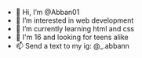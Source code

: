 - 👋 Hi, I’m @Abban01
- 👀 I’m interested in web development
- 🌱 I’m currently learning html and css
- 💞️ I'm 16 and looking for teens alike
- 📫 Send a text to my ig: @_.abbann

<!---
Abban01/Abban01 is a ✨ special ✨ repository because its `README.md` (this file) appears on your GitHub profile.
You can click the Preview link to take a look at your changes.
--->
